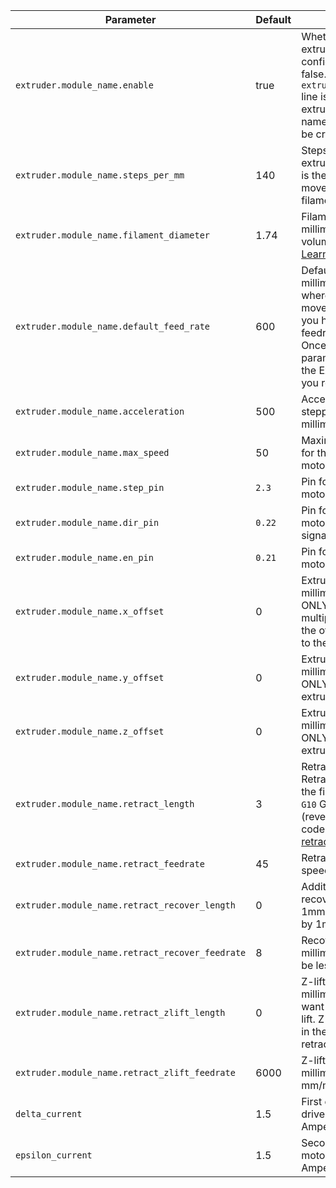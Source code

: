 
| Parameter | Default | Description |
| --------- | ------- | ----------- |
| `extruder.module_name.enable` | true | Whether to activate the extruder module at all. All configuration is ignored if false. Each time an `extruder.module_name.enable` line is encountered, an extruder module with the name «module_name» will be created. |
| `extruder.module_name.steps_per_mm` | 140 | Steps/millimetre for the extruder stepper motor. This is the number of steps to move one millimetre of filament. [Learn more](/extruder.md#steps_per_millimeter) |
| `extruder.module_name.filament_diameter` | 1.74 | Filament diameter, in millimetres, used for volumetric extrusion control. [Learn more](/extruder.md#filament-diameter) |
| `extruder.module_name.default_feed_rate` | 600 | Default rate in millimetres/minute for moves where only the extruder moves. This is only used if you have never provided a feedrate via the `F` parameter. Once you specify a `F` parameter, it will be used as the Extruder feed rate until you reset the board. |
| `extruder.module_name.acceleration` | 500 | Acceleration for the extruder stepper motor, in millimetres/second/second |
| `extruder.module_name.max_speed` | 50 | Maximum allowable speed for the extruder stepper motor, in millimetres/second |
| `extruder.module_name.step_pin` | `2.3` | Pin for extruder stepper motor driver's step signal |
| `extruder.module_name.dir_pin` | `0.22` | Pin for extruder stepper motor driver's direction signal |
| `extruder.module_name.en_pin` | `0.21` | Pin for extruder stepper motor driver's enable signal |
| `extruder.module_name.x_offset` | 0 | Extruder offset from origin in millimetres for the X axis. ONLY used when you have multiple extruders to specify the offset from each extruder to the first one. |
| `extruder.module_name.y_offset` | 0 | Extruder offset from origin in millimetres for the Y axis. ONLY used for multiple extruders |
| `extruder.module_name.z_offset` | 0 | Extruder offset from origin in millimetres for the Z axis. ONLY used for multiple extruders |
| `extruder.module_name.retract_length` | 3 | Retract length in millimetres. Retract is a retractation of the filament called using the `G10` G-code. It is recovered (reverted) using the `G11` G-code. [Learn more about retractation](/extruder.md#retract) |
| `extruder.module_name.retract_feedrate` | 45 | Retract feed-rate (filament speed) in millimetres/second |
| `extruder.module_name.retract_recover_length` | 0 | Additional length when recovering (if you retract by 1mm, you will be recovering by 1mm plus this value) |
| `extruder.module_name.retract_recover_feedrate` | 8 | Recovery feed-rate in millimetres/second (should be less than retract feedrate) |
| `extruder.module_name.retract_zlift_length` | 0 | Z-lift on retract in millimeters, set to `0` if you want to disable retraction Z-lift. Z-lift is a small increase in the Z axis position when retracting. |
| `extruder.module_name.retract_zlift_feedrate` | 6000 | Z-lift feed-rate in millimetres/minute (Note: mm/min NOT mm/sec) |
| `delta_current` | 1.5 | First extruder stepper motor driver (M4) current in Amperes |
| `epsilon_current` | 1.5 | Second extruder stepper motor driver (M5) current in Amperes |
